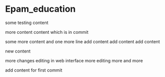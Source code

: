 # Epam_education

some testing content

more content
content which is in commit

some more content
and one more line
add content
add content
add content

new content

more changes
editing in web interface
more editing
more and more

add content for first commit

